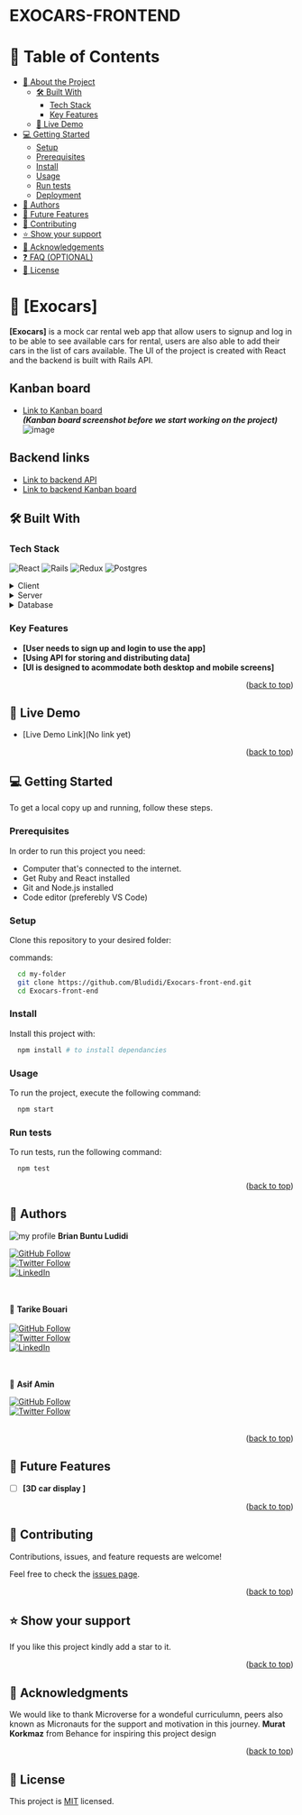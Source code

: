 # EXOCARS-FRONTEND


<!-- TABLE OF CONTENTS -->

# 📗 Table of Contents

- [📖 About the Project](#about-project)
  - [🛠 Built With](#built-with)
    - [Tech Stack](#tech-stack)
    - [Key Features](#key-features)
  - [🚀 Live Demo](#live-demo)
- [💻 Getting Started](#getting-started)
  - [Setup](#setup)
  - [Prerequisites](#prerequisites)
  - [Install](#install)
  - [Usage](#usage)
  - [Run tests](#run-tests)
  - [Deployment](#triangular_flag_on_post-deployment)
- [👥 Authors](#authors)
- [🔭 Future Features](#future-features)
- [🤝 Contributing](#contributing)
- [⭐️ Show your support](#support)
- [🙏 Acknowledgements](#acknowledgements)
- [❓ FAQ (OPTIONAL)](#faq)
- [📝 License](#license)

<!-- PROJECT DESCRIPTION -->

# 📖 [Exocars] <a name="about-project"></a>

**[Exocars]** is a mock car rental web app that allow users to signup and log in to be able to see available cars for rental, users are also able to add their cars in the list of cars available. The UI of the project is created with React and the backend is built with Rails API.

## Kanban board 
- [Link to Kanban board](https://github.com/users/Bludidi/projects/4) <br />
***(Kanban board screenshot before we start working on the project)***
![image](https://github.com/Bludidi/Exocars-front-end/assets/86472119/2394a3cf-691c-4164-b27b-4ed55e4dd721)

## Backend links
- [Link to backend API](https://github.com/tarikbouari/Exocars-Backend) 
- [Link to backend Kanban board](https://github.com/users/tarikbouari/projects/4)

## 🛠 Built With <a name="built-with"></a>

### Tech Stack 
![React](https://img.shields.io/badge/react-%2320232a.svg?style=plastic&logo=react&logoColor=%2361DAFB) 
![Rails](https://img.shields.io/badge/rails-%23CC0000.svg?style=plastic&logo=ruby-on-rails&logoColor=white) 
![Redux](https://img.shields.io/badge/redux-%23593d88.svg?style=plastic&logo=redux&logoColor=white)
![Postgres](https://img.shields.io/badge/postgres-%23316192.svg?style=plastic&logo=postgresql&logoColor=white)  <a name="tech-stack"></a>

<details>
  <summary>Client</summary>
  <ul>
    <li><a href="https://reactjs.org/">React.js</a></li>
  </ul>
</details>

<details>
  <summary>Server</summary>
  <ul>
    <li><a href="https://rubyonrails.org/">Rails</a></li>
  </ul>
</details>

<details>
<summary>Database</summary>
  <ul>
    <li><a href="https://www.postgresql.org/">PostgreSQL</a></li>
  </ul>
</details>


<!-- Features -->

### Key Features <a name="key-features"></a>

- **[User needs to sign up and login to use the app]**
- **[Using API for storing and distributing data]**
- **[UI is designed to acommodate both desktop and mobile screens]**

<p align="right">(<a href="#readme-top">back to top</a>)</p>

<!-- LIVE DEMO -->

## 🚀 Live Demo <a name="live-demo"></a>


- [Live Demo Link](No link yet)

<p align="right">(<a href="#readme-top">back to top</a>)</p>

<!-- GETTING STARTED -->

## 💻 Getting Started <a name="getting-started"></a>


To get a local copy up and running, follow these steps.

### Prerequisites

In order to run this project you need:
- Computer that's connected to the internet.
- Get Ruby and React installed
- Git and Node.js installed 
- Code editor (preferebly VS Code)

### Setup

Clone this repository to your desired folder:

 commands:

```sh
  cd my-folder
  git clone https://github.com/Bludidi/Exocars-front-end.git
  cd Exocars-front-end
```


### Install

Install this project with:

```sh
  npm install # to install dependancies
```

### Usage

To run the project, execute the following command:

```sh
  npm start 
```


### Run tests

To run tests, run the following command:

```sh
  npm test
```

<p align="right">(<a href="#readme-top">back to top</a>)</p>

<!-- AUTHORS -->

## 👥 Authors <a name="authors"></a>



![my profile](https://avatars.githubusercontent.com/u/86472119?s=40&v=4) **Brian Buntu Ludidi** <br />

<a href="https://github.com/Bludidi">
  <img src="https://img.shields.io/github/followers/Bludidi?label=Follow%20%40Bludidi&style=social" alt="GitHub Follow">
</a> <br />

<a href="https://twitter.com/BB_Ludidi">
  <img src="https://img.shields.io/twitter/follow/BB_Ludidi?label=Follow%20%40BB_Ludidi&style=social" alt="Twitter Follow">
</a> <br />

<a href="https://www.linkedin.com/in/brian-ludidi-92754174">
  <img src="https://img.shields.io/badge/LinkedIn-0077B5?style=social&logo=linkedin&logoColor=blue" alt="LinkedIn">
</a> <br /> <br /><br />


👤 **Tarike Bouari** <br /><br />
<a href="https://github.com/tarikbouari">
  <img src="https://img.shields.io/github/followers/tarikbouari?label=Follow%20%40tarikbouari&style=social" alt="GitHub Follow">
</a> <br />
<a href="https://twitter.com/tarikbouari">
  <img src="https://img.shields.io/twitter/follow/tarikbouari?label=Follow%20%40tarikbouari&style=social" alt="Twitter Follow">
</a> <br />
<a href="https://www.linkedin.com/in/tarikbouari">
  <img src="https://img.shields.io/badge/LinkedIn-0077B5?style=social&logo=linkedin&logoColor=blue" alt="LinkedIn">
</a> <br /> <br /><br />

👤 **Asif Amin**

<a href="https://github.com/asifaminisonline">
  <img src="https://img.shields.io/github/followers/asifaminisonline?label=Follow%20%40asifaminisonline&style=social" alt="GitHub Follow">
</a> <br />

<a href="https://twitter.com/AminAmi53306702">
  <img src="https://img.shields.io/twitter/follow/AminAmi53306702?label=Follow%20%40AminAmi53306702&style=social" alt="Twitter Follow">
</a> <br /><br />


<p align="right">(<a href="#readme-top">back to top</a>)</p>

<!-- FUTURE FEATURES -->

## 🔭 Future Features <a name="future-features"></a>

- [ ] **[3D car display ]**


<p align="right">(<a href="#readme-top">back to top</a>)</p>

<!-- CONTRIBUTING -->

## 🤝 Contributing <a name="contributing"></a>

Contributions, issues, and feature requests are welcome!

Feel free to check the [issues page](../../issues/).

<p align="right">(<a href="#readme-top">back to top</a>)</p>

<!-- SUPPORT -->

## ⭐️ Show your support <a name="support"></a>



If you like this project kindly add a star to it.

<p align="right">(<a href="#readme-top">back to top</a>)</p>

<!-- ACKNOWLEDGEMENTS -->

## 🙏 Acknowledgments <a name="acknowledgements"></a>


We would like to thank Microverse for a wondeful curriculumn, peers also known as Micronauts for the support and motivation in this journey. 
**Murat Korkmaz** from Behance for inspiring this project design


<p align="right">(<a href="#readme-top">back to top</a>)</p>


## 📝 License <a name="license"></a>

This project is [MIT](./LICENSE) licensed.

